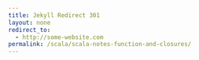 ```yaml
---
title: Jekyll Redirect 301
layout: none
redirect_to:
  - http://some-website.com
permalink: /scala/scala-notes-function-and-closures/
---
```

